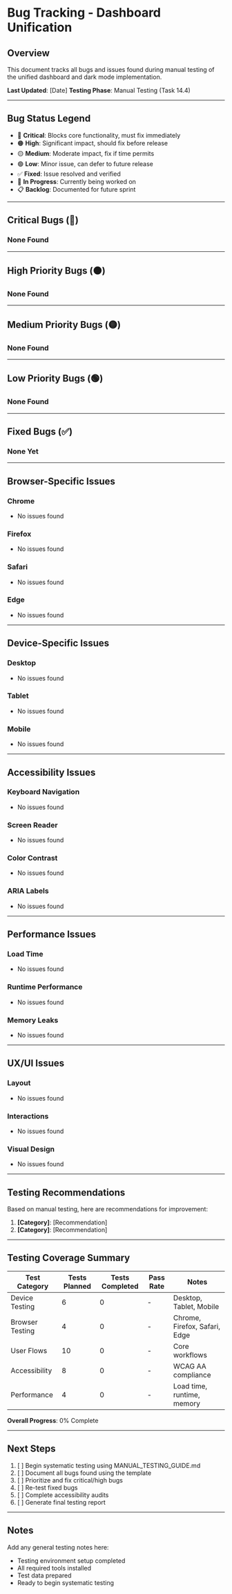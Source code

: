 # Bug Tracking - Dashboard Unification

## Overview

This document tracks all bugs and issues found during manual testing of the unified dashboard and dark mode implementation.

**Last Updated**: [Date]
**Testing Phase**: Manual Testing (Task 14.4)

---

## Bug Status Legend

- 🔴 **Critical**: Blocks core functionality, must fix immediately
- 🟠 **High**: Significant impact, should fix before release
- 🟡 **Medium**: Moderate impact, fix if time permits
- 🟢 **Low**: Minor issue, can defer to future release
- ✅ **Fixed**: Issue resolved and verified
- 🔄 **In Progress**: Currently being worked on
- 📋 **Backlog**: Documented for future sprint

---

## Critical Bugs (🔴)

### None Found

---

## High Priority Bugs (🟠)

### None Found

---

## Medium Priority Bugs (🟡)

### None Found

---

## Low Priority Bugs (🟢)

### None Found

---

## Fixed Bugs (✅)

### None Yet

---

## Browser-Specific Issues

### Chrome
- No issues found

### Firefox
- No issues found

### Safari
- No issues found

### Edge
- No issues found

---

## Device-Specific Issues

### Desktop
- No issues found

### Tablet
- No issues found

### Mobile
- No issues found

---

## Accessibility Issues

### Keyboard Navigation
- No issues found

### Screen Reader
- No issues found

### Color Contrast
- No issues found

### ARIA Labels
- No issues found

---

## Performance Issues

### Load Time
- No issues found

### Runtime Performance
- No issues found

### Memory Leaks
- No issues found

---

## UX/UI Issues

### Layout
- No issues found

### Interactions
- No issues found

### Visual Design
- No issues found

---

## Testing Recommendations

Based on manual testing, here are recommendations for improvement:

1. **[Category]**: [Recommendation]
2. **[Category]**: [Recommendation]

---

## Testing Coverage Summary

| Test Category | Tests Planned | Tests Completed | Pass Rate | Notes |
|---------------|---------------|-----------------|-----------|-------|
| Device Testing | 6 | 0 | - | Desktop, Tablet, Mobile |
| Browser Testing | 4 | 0 | - | Chrome, Firefox, Safari, Edge |
| User Flows | 10 | 0 | - | Core workflows |
| Accessibility | 8 | 0 | - | WCAG AA compliance |
| Performance | 4 | 0 | - | Load time, runtime, memory |

**Overall Progress**: 0% Complete

---

## Next Steps

1. [ ] Begin systematic testing using MANUAL_TESTING_GUIDE.md
2. [ ] Document all bugs found using the template
3. [ ] Prioritize and fix critical/high bugs
4. [ ] Re-test fixed bugs
5. [ ] Complete accessibility audits
6. [ ] Generate final testing report

---

## Notes

Add any general testing notes here:

- Testing environment setup completed
- All required tools installed
- Test data prepared
- Ready to begin systematic testing
